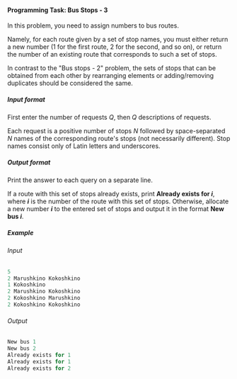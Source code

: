 #### Programming Task: Bus Stops - 3 ####

In this problem, you need to assign numbers to bus routes.

Namely, for each route given by a set of stop names, you must either return a new number (1 for the first route, 2 for the second, and so on), or return the number of an existing route that corresponds to such a set of stops.

In contrast to the "Bus stops - 2" problem, the sets of stops that can be obtained from each other by rearranging elements or adding/removing duplicates should be considered the same.

##### Input format #####
First enter the number of requests *Q*, then *Q* descriptions of requests.

Each request is a positive number of stops *N* followed by space-separated *N* names of the corresponding route's stops (not necessarily different). Stop names consist only of Latin letters and underscores.

##### Output format #####
Print the answer to each query on a separate line.

If a route with this set of stops already exists, print **Already exists for *i***, where ***i*** is the number of the route with this set of stops. Otherwise, allocate a new number ***i*** to the entered set of stops and output it in the format **New bus *i***.

##### Example #####
###### Input ######
```objectivec
5
2 Marushkino Kokoshkino
1 Kokoshkino
2 Marushkino Kokoshkino
2 Kokoshkino Marushkino
2 Kokoshkino Kokoshkino
```

###### Output ######
```objectivec
New bus 1
New bus 2
Already exists for 1
Already exists for 1
Already exists for 2
```
